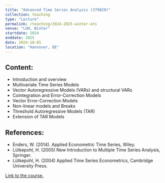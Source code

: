 ```yaml
---
title: "Advanced Time Series Analysis (379029)"
collection: teaching
type: "Lecture"
permalink: /teaching/2024-2025-winter-ats
venue: "LUH, Winter"
startdate: 2024
enddate: 2025
date: 2024-10-01
location: "Hannover, DE"
---
```


## Content:
- Introduction and overview
- Multivariate Time Series Models
- Vector Autoregressive Models (VARs) and structural VARs
- Cointegration and Error-Correction Models
- Vector Error-Correction Models
- Non-linear models and Breaks
- Threshold Autoregressive Models (TAR)
- Extension of TAR Models

## References:	
- Enders, W. (2014). Applied Econometric Time Series, Wiley.
- Lütkepohl, H. (2005) New Introduction to Multiple Time Series Analysis, Springer.
- Lütkepohl, H. (2004) Applied Time Series Econometrics, Cambridge University Press.

[Link to the course.](https://www.statistik.uni-hannover.de/de/lehre/lehrveranstaltungen#c26829)
